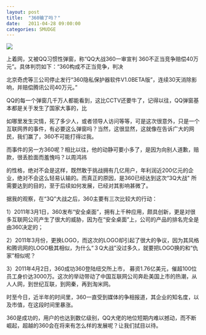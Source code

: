 ```yaml
---
layout: post
title:  "360输了吗？"
date:   2011-04-28 09:00:00
categories: SMUDGE
---
```


<img src="http://binnng.coding.io/assets/images/360qq.jpg"/>





上着网，又被QQ习惯性弹窗，称“QQ大战360一审宣判 360不正当竞争赔偿40万元”。具体判罚如下：“360构成不正当竞争，判决

北京奇虎等三公司停止发行“360隐私保护器软件V1.0BETA版”，连续30天消除影响，并赔偿腾讯公司40万元。”

 

QQ的每一个弹窗几千万人都能看到，这比CCTV还要牛了，记得以往，QQ弹窗基本都是关于发生了国家大事的，比

如哪里发生灾情，死了多少人，或者领导人访问等等，可是这次很意外，只是一个互联网界的事件，有必要这么弹窗吗？当然，这很显然，这就像在告诉广大的网民，我们赢了，360不可能打得过我。

 

而事件的另一方360呢？相比以往，他的动静可要小多了，是因为向别人道歉，赔款，很丢脸面而羞愧吗？以周鸿祎

的性格，绝对不会是这样，既然敢于挑战拥有几亿用户，年利润近200亿元的企业，绝对不会这么轻易认输的。而真正的原因，是360已经达到这次“3Q大战" 所需要达到的目的，至于后续如何发展，已经对其影响甚微了。

 

据我的观察，在“3Q”大战之后，360主要有三次比较大的行动：

1）2011年3月1日，360发布“安全桌面”，拥有上千种应用，颇具创新，更是对很多互联网公司产生了很大的威胁，因为在“安全桌面”上，公司的产品的排名完全是由360决定的；

 

2）2011年3月份，更换LOGO，而这次的LOGO却引起了很大的争议，因为其风格和腾讯网的LOGO极其相似，为什么“３Q大战”没过多久，就要把LOGO换的和“仇家”相似呢？

 

3）2011年4月2日，360成功360登陆纽交所上市， 募资1.76亿美元，催超100位员工身价达3000万。这次的举动带动了中国互联网公司奔赴美国上市的热潮，从人人网，到世纪互联，到网秦，再到淘米网。

 

时至今日，近半年的时间里，360一直受到媒体的争相报道，其企业的知名度，以及市值，在这段时间里暴涨。

 

360是成功的，用户的也达到数亿级别，QQ大佬的地位短期内难以撼动，而不断崛起，超越的360会在将来有怎么样的发展呢？让我们拭目以待。